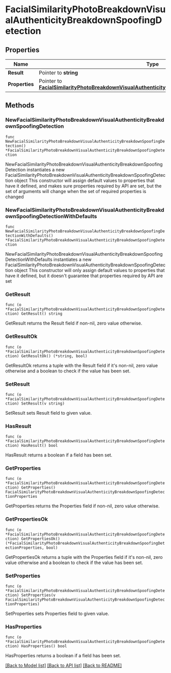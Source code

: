 # FacialSimilarityPhotoBreakdownVisualAuthenticityBreakdownSpoofingDetection

## Properties

Name | Type | Description | Notes
------------ | ------------- | ------------- | -------------
**Result** | Pointer to **string** |  | [optional] 
**Properties** | Pointer to [**FacialSimilarityPhotoBreakdownVisualAuthenticityBreakdownSpoofingDetectionProperties**](FacialSimilarityPhotoBreakdownVisualAuthenticityBreakdownSpoofingDetectionProperties.md) |  | [optional] 

## Methods

### NewFacialSimilarityPhotoBreakdownVisualAuthenticityBreakdownSpoofingDetection

`func NewFacialSimilarityPhotoBreakdownVisualAuthenticityBreakdownSpoofingDetection() *FacialSimilarityPhotoBreakdownVisualAuthenticityBreakdownSpoofingDetection`

NewFacialSimilarityPhotoBreakdownVisualAuthenticityBreakdownSpoofingDetection instantiates a new FacialSimilarityPhotoBreakdownVisualAuthenticityBreakdownSpoofingDetection object
This constructor will assign default values to properties that have it defined,
and makes sure properties required by API are set, but the set of arguments
will change when the set of required properties is changed

### NewFacialSimilarityPhotoBreakdownVisualAuthenticityBreakdownSpoofingDetectionWithDefaults

`func NewFacialSimilarityPhotoBreakdownVisualAuthenticityBreakdownSpoofingDetectionWithDefaults() *FacialSimilarityPhotoBreakdownVisualAuthenticityBreakdownSpoofingDetection`

NewFacialSimilarityPhotoBreakdownVisualAuthenticityBreakdownSpoofingDetectionWithDefaults instantiates a new FacialSimilarityPhotoBreakdownVisualAuthenticityBreakdownSpoofingDetection object
This constructor will only assign default values to properties that have it defined,
but it doesn't guarantee that properties required by API are set

### GetResult

`func (o *FacialSimilarityPhotoBreakdownVisualAuthenticityBreakdownSpoofingDetection) GetResult() string`

GetResult returns the Result field if non-nil, zero value otherwise.

### GetResultOk

`func (o *FacialSimilarityPhotoBreakdownVisualAuthenticityBreakdownSpoofingDetection) GetResultOk() (*string, bool)`

GetResultOk returns a tuple with the Result field if it's non-nil, zero value otherwise
and a boolean to check if the value has been set.

### SetResult

`func (o *FacialSimilarityPhotoBreakdownVisualAuthenticityBreakdownSpoofingDetection) SetResult(v string)`

SetResult sets Result field to given value.

### HasResult

`func (o *FacialSimilarityPhotoBreakdownVisualAuthenticityBreakdownSpoofingDetection) HasResult() bool`

HasResult returns a boolean if a field has been set.

### GetProperties

`func (o *FacialSimilarityPhotoBreakdownVisualAuthenticityBreakdownSpoofingDetection) GetProperties() FacialSimilarityPhotoBreakdownVisualAuthenticityBreakdownSpoofingDetectionProperties`

GetProperties returns the Properties field if non-nil, zero value otherwise.

### GetPropertiesOk

`func (o *FacialSimilarityPhotoBreakdownVisualAuthenticityBreakdownSpoofingDetection) GetPropertiesOk() (*FacialSimilarityPhotoBreakdownVisualAuthenticityBreakdownSpoofingDetectionProperties, bool)`

GetPropertiesOk returns a tuple with the Properties field if it's non-nil, zero value otherwise
and a boolean to check if the value has been set.

### SetProperties

`func (o *FacialSimilarityPhotoBreakdownVisualAuthenticityBreakdownSpoofingDetection) SetProperties(v FacialSimilarityPhotoBreakdownVisualAuthenticityBreakdownSpoofingDetectionProperties)`

SetProperties sets Properties field to given value.

### HasProperties

`func (o *FacialSimilarityPhotoBreakdownVisualAuthenticityBreakdownSpoofingDetection) HasProperties() bool`

HasProperties returns a boolean if a field has been set.


[[Back to Model list]](../README.md#documentation-for-models) [[Back to API list]](../README.md#documentation-for-api-endpoints) [[Back to README]](../README.md)


